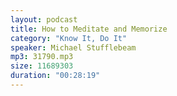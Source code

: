 ```yaml
---
layout: podcast
title: How to Meditate and Memorize
category: "Know It, Do It"
speaker: Michael Stufflebeam
mp3: 31790.mp3
size: 11689303
duration: "00:28:19"
---
```


